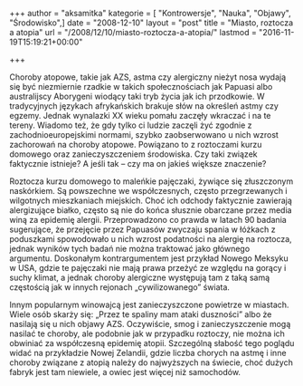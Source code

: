 +++
author = "aksamitka"
kategorie = [ "Kontrowersje", "Nauka", "Objawy", "Środowisko",]
date = "2008-12-10"
layout = "post"
title = "Miasto, roztocza a atopia"
url = "/2008/12/10/miasto-roztocza-a-atopia/"
lastmod = "2016-11-19T15:19:21+00:00"

+++

Choroby atopowe, takie jak AZS, astma czy alergiczny nieżyt nosa wydają się być niezmiernie rzadkie w takich społecznościach jak Papuasi albo australijscy Aborygeni wiodący taki tryb życia jak ich przodkowie. W tradycyjnych językach afrykańskich brakuje słów na określeń astmy czy egzemy. Jednak wynalazki XX wieku pomału zaczęły wkraczać i na te tereny. Wiadomo też, że gdy tylko ci ludzie zaczęli żyć zgodnie z zachodnioeuropejskimi normami, szybko zaobserwowano u nich wzrost zachorowań na choroby atopowe. Powiązano to z roztoczami kurzu domowego oraz zanieczyszczeniem środowiska. Czy taki związek faktycznie istnieje? A jeśli tak &#8211; czy ma on jakieś większe znaczenie?

<!--more-->

Roztocza kurzu domowego to maleńkie pajęczaki, żywiące się złuszczonym naskórkiem. Są powszechne we współczesnych, często przegrzewanych i wilgotnych mieszkaniach miejskich. Choć ich odchody faktycznie zawierają alergizujące białko, często są nie do końca słusznie obarczane przez media winą za epidemię alergii. Przeprowadzono co prawda w latach 90 badania sugerujące, że przejęcie przez Papuasów zwyczaju spania w łóżkach z poduszkami spowodowało u nich wzrost podatności na alergię na roztocza, jednak wyników tych badań nie można traktować jako głównego argumentu. Doskonałym kontrargumentem jest przykład Nowego Meksyku w USA, gdzie te pajęczaki nie mają prawa przeżyć ze względu na gorący i suchy klimat, a jednak choroby alergiczne występują tam z taką samą częstością jak w innych rejonach &#8222;cywilizowanego&#8221; świata.

Innym popularnym winowajcą jest zanieczyszczone powietrze w miastach. Wiele osób skarży się: &#8222;Przez te spaliny mam ataki duszności&#8221; albo że nasilają się u nich objawy AZS. Oczywiście, smog i zanieczyszczenie mogą nasilać te choroby, ale podobnie jak w przypadku roztoczy, nie można ich obwiniać za współczesną epidemię atopii. Szczególną słabość tego poglądu widać na przykładzie Nowej Zelandii, gdzie liczba chorych na astmę i inne choroby związane z atopią należy do najwyższych na świecie, choć dużych fabryk jest tam niewiele, a owiec jest więcej niż samochodów.